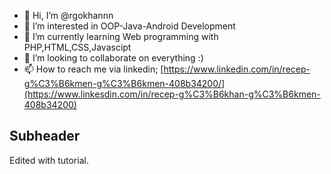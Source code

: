 - 👋 Hi, I’m @rgokhannn
- 👀 I’m interested in OOP-Java-Android Development
- 🌱 I’m currently learning Web programming with PHP,HTML,CSS,Javascipt
- 💞️ I’m looking to collaborate on everything :)
- 📫 How to reach me via linkedin; [https://www.linkedin.com/in/recep-g%C3%B6kmen-g%C3%B6kmen-408b34200/](https://www.linkesdin.com/in/recep-g%C3%B6khan-g%C3%B6kmen-408b34200)

## Subheader

Edited with tutorial.

